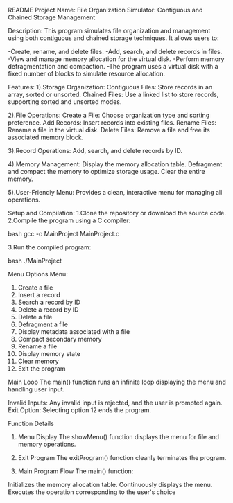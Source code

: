 README
Project Name:
File Organization Simulator: Contiguous and Chained Storage Management

Description:
This program simulates file organization and management using both contiguous and chained storage techniques. It allows users to:

-Create, rename, and delete files.
-Add, search, and delete records in files.
-View and manage memory allocation for the virtual disk.
-Perform memory defragmentation and compaction.
-The program uses a virtual disk with a fixed number of blocks to simulate resource allocation.

Features:
1).Storage Organization:
 Contiguous Files: Store records in an array, sorted or unsorted.
 Chained Files: Use a linked list to store records, supporting sorted and unsorted modes.

2).File Operations:
Create a File: Choose organization type and sorting preference.
Add Records: Insert records into existing files.
Rename Files: Rename a file in the virtual disk.
Delete Files: Remove a file and free its associated memory block.

3).Record Operations:
Add, search, and delete records by ID.

4).Memory Management:
Display the memory allocation table.
Defragment and compact the memory to optimize storage usage.
Clear the entire memory.

5).User-Friendly Menu:
Provides a clean, interactive menu for managing all operations.

Setup and Compilation:
1.Clone the repository or download the source code.
2.Compile the program using a C compiler:

bash
     gcc -o MainProject MainProject.c

3.Run the compiled program:

bash
      ./MainProject

Menu Options
 Menu:
 1. Create a file
 2. Insert a record
 3. Search a record by ID
 4. Delete a record by ID
 5. Delete a file
 6. Defragment a file
 7. Display metadata associated with a file
 8. Compact secondary memory
 9. Rename a file
 10. Display memory state
 11. Clear memory
 12. Exit the program

Main Loop
The main() function runs an infinite loop displaying the menu and handling user input.

Invalid Inputs: Any invalid input is rejected, and the user is prompted again.
Exit Option: Selecting option 12 ends the program.

Function Details
1. Menu Display
The showMenu() function displays the menu for file and memory operations.

2. Exit Program
The exitProgram() function cleanly terminates the program.

3. Main Program Flow
The main() function:

Initializes the memory allocation table.
Continuously displays the menu.
Executes the operation corresponding to the user's choice

        
